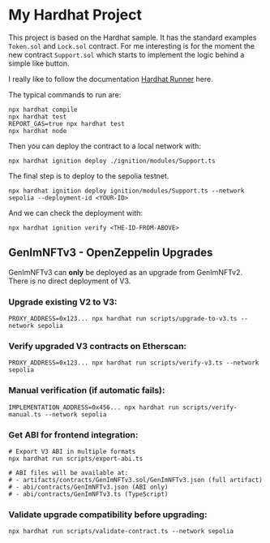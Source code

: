 # My Hardhat Project

This project is based on the Hardhat sample. It has the standard examples `Token.sol` and `Lock.sol` contract. For me interesting is for the moment the new contract `Support.sol` which starts to implement the logic behind a simple like button.

I really like to follow the documentation [Hardhat Runner](https://hardhat.org/hardhat-runner/docs/guides/compile-contracts) here.

The typical commands to run are:

```shell
npx hardhat compile
npx hardhat test
REPORT_GAS=true npx hardhat test
npx hardhat node
```

Then you can deploy the contract to a local network with:

```shell
npx hardhat ignition deploy ./ignition/modules/Support.ts
```

The final step is to deploy to the sepolia testnet.

```shell
npx hardhat ignition deploy ignition/modules/Support.ts --network sepolia --deployment-id <YOUR-ID>
```

And we can check the deployment with:

```shell
npx hardhat ignition verify <THE-ID-FROM-ABOVE>
```

## GenImNFTv3 - OpenZeppelin Upgrades

GenImNFTv3 can **only** be deployed as an upgrade from GenImNFTv2. There is no direct deployment of V3.

### Upgrade existing V2 to V3:
```shell
PROXY_ADDRESS=0x123... npx hardhat run scripts/upgrade-to-v3.ts --network sepolia
```

### Verify upgraded V3 contracts on Etherscan:
```shell
PROXY_ADDRESS=0x123... npx hardhat run scripts/verify-v3.ts --network sepolia
```

### Manual verification (if automatic fails):
```shell
IMPLEMENTATION_ADDRESS=0x456... npx hardhat run scripts/verify-manual.ts --network sepolia
```

### Get ABI for frontend integration:
```shell
# Export V3 ABI in multiple formats
npx hardhat run scripts/export-abi.ts

# ABI files will be available at:
# - artifacts/contracts/GenImNFTv3.sol/GenImNFTv3.json (full artifact)
# - abi/contracts/GenImNFTv3.json (ABI only)
# - abi/contracts/GenImNFTv3.ts (TypeScript)
```

### Validate upgrade compatibility before upgrading:
```shell
npx hardhat run scripts/validate-contract.ts --network sepolia
```
